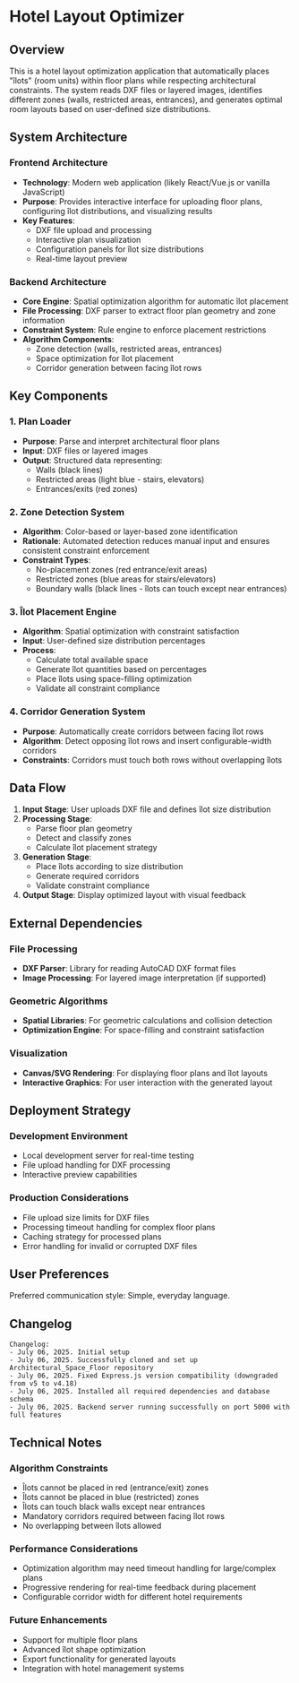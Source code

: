 # Hotel Layout Optimizer

## Overview

This is a hotel layout optimization application that automatically places "îlots" (room units) within floor plans while respecting architectural constraints. The system reads DXF files or layered images, identifies different zones (walls, restricted areas, entrances), and generates optimal room layouts based on user-defined size distributions.

## System Architecture

### Frontend Architecture
- **Technology**: Modern web application (likely React/Vue.js or vanilla JavaScript)
- **Purpose**: Provides interactive interface for uploading floor plans, configuring îlot distributions, and visualizing results
- **Key Features**: 
  - DXF file upload and processing
  - Interactive plan visualization
  - Configuration panels for îlot size distributions
  - Real-time layout preview

### Backend Architecture
- **Core Engine**: Spatial optimization algorithm for automatic îlot placement
- **File Processing**: DXF parser to extract floor plan geometry and zone information
- **Constraint System**: Rule engine to enforce placement restrictions
- **Algorithm Components**:
  - Zone detection (walls, restricted areas, entrances)
  - Space optimization for îlot placement
  - Corridor generation between facing îlot rows

## Key Components

### 1. Plan Loader
- **Purpose**: Parse and interpret architectural floor plans
- **Input**: DXF files or layered images
- **Output**: Structured data representing:
  - Walls (black lines)
  - Restricted areas (light blue - stairs, elevators)
  - Entrances/exits (red zones)

### 2. Zone Detection System
- **Algorithm**: Color-based or layer-based zone identification
- **Rationale**: Automated detection reduces manual input and ensures consistent constraint enforcement
- **Constraint Types**:
  - No-placement zones (red entrance/exit areas)
  - Restricted zones (blue areas for stairs/elevators)
  - Boundary walls (black lines - îlots can touch except near entrances)

### 3. Îlot Placement Engine
- **Algorithm**: Spatial optimization with constraint satisfaction
- **Input**: User-defined size distribution percentages
- **Process**:
  - Calculate total available space
  - Generate îlot quantities based on percentages
  - Place îlots using space-filling optimization
  - Validate all constraint compliance

### 4. Corridor Generation System
- **Purpose**: Automatically create corridors between facing îlot rows
- **Algorithm**: Detect opposing îlot rows and insert configurable-width corridors
- **Constraints**: Corridors must touch both rows without overlapping îlots

## Data Flow

1. **Input Stage**: User uploads DXF file and defines îlot size distribution
2. **Processing Stage**: 
   - Parse floor plan geometry
   - Detect and classify zones
   - Calculate îlot placement strategy
3. **Generation Stage**:
   - Place îlots according to size distribution
   - Generate required corridors
   - Validate constraint compliance
4. **Output Stage**: Display optimized layout with visual feedback

## External Dependencies

### File Processing
- **DXF Parser**: Library for reading AutoCAD DXF format files
- **Image Processing**: For layered image interpretation (if supported)

### Geometric Algorithms
- **Spatial Libraries**: For geometric calculations and collision detection
- **Optimization Engine**: For space-filling and constraint satisfaction

### Visualization
- **Canvas/SVG Rendering**: For displaying floor plans and îlot layouts
- **Interactive Graphics**: For user interaction with the generated layout

## Deployment Strategy

### Development Environment
- Local development server for real-time testing
- File upload handling for DXF processing
- Interactive preview capabilities

### Production Considerations
- File upload size limits for DXF files
- Processing timeout handling for complex floor plans
- Caching strategy for processed plans
- Error handling for invalid or corrupted DXF files

## User Preferences

Preferred communication style: Simple, everyday language.

## Changelog

```
Changelog:
- July 06, 2025. Initial setup
- July 06, 2025. Successfully cloned and set up Architectural_Space_Floor repository
- July 06, 2025. Fixed Express.js version compatibility (downgraded from v5 to v4.18)
- July 06, 2025. Installed all required dependencies and database schema
- July 06, 2025. Backend server running successfully on port 5000 with full features
```

## Technical Notes

### Algorithm Constraints
- Îlots cannot be placed in red (entrance/exit) zones
- Îlots cannot be placed in blue (restricted) zones  
- Îlots can touch black walls except near entrances
- Mandatory corridors required between facing îlot rows
- No overlapping between îlots allowed

### Performance Considerations
- Optimization algorithm may need timeout handling for large/complex plans
- Progressive rendering for real-time feedback during placement
- Configurable corridor width for different hotel requirements

### Future Enhancements
- Support for multiple floor plans
- Advanced îlot shape optimization
- Export functionality for generated layouts
- Integration with hotel management systems